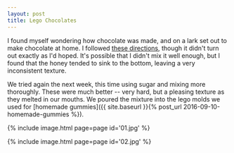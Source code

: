 ```yaml
---
layout: post
title: Lego Chocolates
---
```

I found myself wondering how chocolate was made, and on a lark set out to make
chocolate at home. I followed
[these directions](http://www.precisionnutrition.com/chocolate-making), though
it didn't turn out exactly as I'd hoped. It's possible that I didn't mix it
well enough, but I found that the honey tended to sink to the bottom, leaving
a very inconsistent texture.

We tried again the next week, this time using sugar and mixing more thoroughly.
These were much better -- very hard, but a pleasing texture as they melted in
our mouths. We poured the mixture into the lego molds we used for
[homemade gummies]({{ site.baseurl }}{% post_url 2016-09-10-homemade-gummies %}).

{% include image.html page=page id='01.jpg' %}

{% include image.html page=page id='02.jpg' %}
